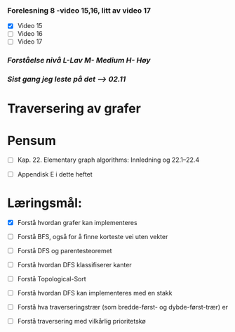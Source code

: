 ### Forelesning 8 -video 15,16, litt av video 17
-   [x] Video 15 
-   [ ] Video 16
-   [ ] Video 17 
  
### _Forståelse nivå L-Lav M- Medium H- Høy_

### _Sist gang jeg leste på det --> 02.11_

# **Traversering av grafer**

# Pensum

- [ ] Kap. 22. Elementary graph algorithms: Innledning og 22.1–22.4

- [ ] Appendisk E i dette heftet

# **Læringsmål:**

- [x] Forstå hvordan grafer kan implementeres

- [ ] Forstå BFS, også for å finne korteste vei uten vekter

- [ ] Forstå DFS og parentesteoremet

- [ ] Forstå hvordan DFS klassifiserer kanter

- [ ] Forstå Topological-Sort

- [ ] Forstå hvordan DFS kan implementeres med
en stakk

- [ ] Forstå hva traverseringstrær (som bredde-først- og dybde-først-trær) er

- [ ] Forstå traversering med vilkårlig prioritetskø 



